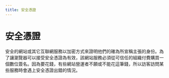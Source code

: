 ```yaml
---
title: 安全憑證
---
```

# 安全憑證

安全的網站或其它互聯網服務以加密方式來證明他們的確為所宣稱主張的身份。為了讓瀏覽器可以接受安全憑證為有效，該網站服務必須從可信任的組織付費購買一個數位簽名。因為要花錢，有些網站營運者不願或不能花這筆錢，所以訪客訪問某些服務時會遇上安全憑證出錯的情況。